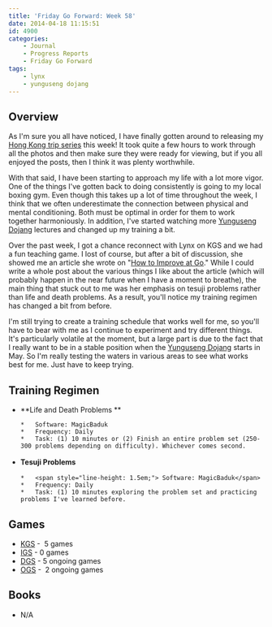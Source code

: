 ```yaml
---
title: 'Friday Go Forward: Week 58'
date: 2014-04-18 11:15:51
id: 4900
categories:
	- Journal
	- Progress Reports
	- Friday Go Forward
tags:
	- lynx
	- yunguseng dojang
---
```


## Overview

As I'm sure you all have noticed, I have finally gotten around to releasing my [Hong Kong trip series](http://www.bengozen.com/hong-kong-trip-part-1/ "Hong Kong Trip: Part 1 — The Scenery") this week! It took quite a few hours to work through all the photos and then make sure they were ready for viewing, but if you all enjoyed the posts, then I think it was plenty worthwhile.

With that said, I have been starting to approach my life with a lot more vigor. One of the things I've gotten back to doing consistently is going to my local boxing gym. Even though this takes up a lot of time throughout the week, I think that we often underestimate the connection between physical and mental conditioning. Both must be optimal in order for them to work together harmoniously. In addition, I've started watching more [Yunguseng Dojang](http://www.yunguseng.com "Yunguseng Dojang Official Website") lectures and changed up my training a bit.

Over the past week, I got a chance reconnect with Lynx on KGS and we had a fun teaching game. I lost of course, but after a bit of discussion, she showed me an article she wrote on "[How to Improve at Go](http://shobia.com/w/How_to_Improve_at_Go "Lynx")." While I could write a whole post about the various things I like about the article (which will probably happen in the near future when I have a moment to breathe), the main thing that stuck out to me was her emphasis on tesuji problems rather than life and death problems. As a result, you'll notice my training regimen has changed a bit from before.

I'm still trying to create a training schedule that works well for me, so you'll have to bear with me as I continue to experiment and try different things. It's particularly volatile at the moment, but a large part is due to the fact that I really want to be in a stable position when the [Yunguseng Dojang](http://www.yunguseng.com "Yunguseng Dojang Official Website") starts in May. So I'm really testing the waters in various areas to see what works best for me. Just have to keep trying.

## Training Regimen

*   **Life and Death Problems **

		*   Software: MagicBaduk
		*   Frequency: Daily
		*   Task: (1) 10 minutes or (2) Finish an entire problem set (250-300 problems depending on difficulty). Whichever comes second.

*   **<span style="line-height: 1.5em;">Tesuji Problems</span>**

		*   <span style="line-height: 1.5em;"> Software: MagicBaduk</span>
		*   Frequency: Daily
		*   Task: (1) 10 minutes exploring the problem set and practicing problems I've learned before.

## Games

*   [KGS](http://www.gokgs.com "KGS Website") -  5 games
*   [IGS](http://pandanet-igs.com/communities/pandanet "Pandanet-IGS Official Site") - 0 games
*   [DGS](http://www.dragongoserver.net/userinfo.php?uid=60385 "Dragon Go Server - BenGoZen") - 5 ongoing games
*   [OGS](http://online-go.com/user/view/549/BenGoZen "Online Go Server - BenGoZen") -  2 ongoing games

## Books

*   N/A